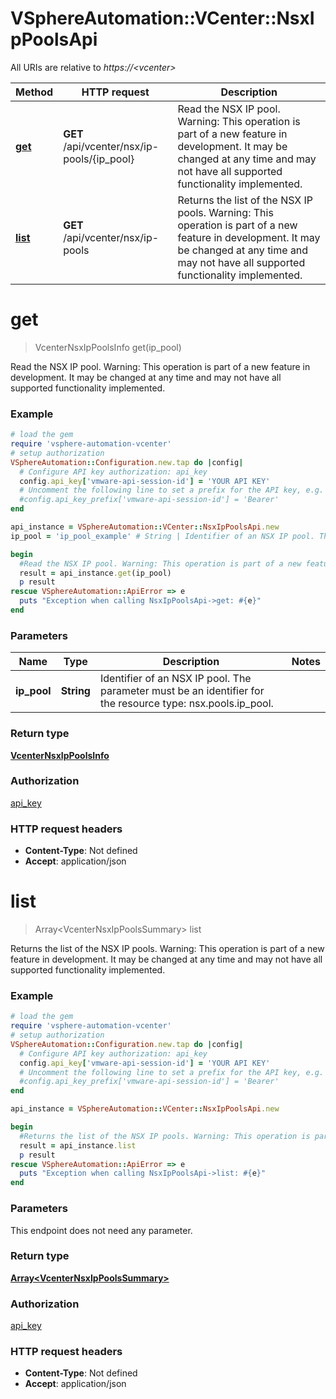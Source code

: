 # VSphereAutomation::VCenter::NsxIpPoolsApi

All URIs are relative to *https://&lt;vcenter&gt;*

Method | HTTP request | Description
------------- | ------------- | -------------
[**get**](NsxIpPoolsApi.md#get) | **GET** /api/vcenter/nsx/ip-pools/{ip_pool} | Read the NSX IP pool. Warning: This operation is part of a new feature in development. It may be changed at any time and may not have all supported functionality implemented.
[**list**](NsxIpPoolsApi.md#list) | **GET** /api/vcenter/nsx/ip-pools | Returns the list of the NSX IP pools. Warning: This operation is part of a new feature in development. It may be changed at any time and may not have all supported functionality implemented.


# **get**
> VcenterNsxIpPoolsInfo get(ip_pool)

Read the NSX IP pool. Warning: This operation is part of a new feature in development. It may be changed at any time and may not have all supported functionality implemented.

### Example
```ruby
# load the gem
require 'vsphere-automation-vcenter'
# setup authorization
VSphereAutomation::Configuration.new.tap do |config|
  # Configure API key authorization: api_key
  config.api_key['vmware-api-session-id'] = 'YOUR API KEY'
  # Uncomment the following line to set a prefix for the API key, e.g. 'Bearer' (defaults to nil)
  #config.api_key_prefix['vmware-api-session-id'] = 'Bearer'
end

api_instance = VSphereAutomation::VCenter::NsxIpPoolsApi.new
ip_pool = 'ip_pool_example' # String | Identifier of an NSX IP pool. The parameter must be an identifier for the resource type: nsx.pools.ip_pool.

begin
  #Read the NSX IP pool. Warning: This operation is part of a new feature in development. It may be changed at any time and may not have all supported functionality implemented.
  result = api_instance.get(ip_pool)
  p result
rescue VSphereAutomation::ApiError => e
  puts "Exception when calling NsxIpPoolsApi->get: #{e}"
end
```

### Parameters

Name | Type | Description  | Notes
------------- | ------------- | ------------- | -------------
 **ip_pool** | **String**| Identifier of an NSX IP pool. The parameter must be an identifier for the resource type: nsx.pools.ip_pool. | 

### Return type

[**VcenterNsxIpPoolsInfo**](VcenterNsxIpPoolsInfo.md)

### Authorization

[api_key](../README.md#api_key)

### HTTP request headers

 - **Content-Type**: Not defined
 - **Accept**: application/json



# **list**
> Array&lt;VcenterNsxIpPoolsSummary&gt; list

Returns the list of the NSX IP pools. Warning: This operation is part of a new feature in development. It may be changed at any time and may not have all supported functionality implemented.

### Example
```ruby
# load the gem
require 'vsphere-automation-vcenter'
# setup authorization
VSphereAutomation::Configuration.new.tap do |config|
  # Configure API key authorization: api_key
  config.api_key['vmware-api-session-id'] = 'YOUR API KEY'
  # Uncomment the following line to set a prefix for the API key, e.g. 'Bearer' (defaults to nil)
  #config.api_key_prefix['vmware-api-session-id'] = 'Bearer'
end

api_instance = VSphereAutomation::VCenter::NsxIpPoolsApi.new

begin
  #Returns the list of the NSX IP pools. Warning: This operation is part of a new feature in development. It may be changed at any time and may not have all supported functionality implemented.
  result = api_instance.list
  p result
rescue VSphereAutomation::ApiError => e
  puts "Exception when calling NsxIpPoolsApi->list: #{e}"
end
```

### Parameters
This endpoint does not need any parameter.

### Return type

[**Array&lt;VcenterNsxIpPoolsSummary&gt;**](VcenterNsxIpPoolsSummary.md)

### Authorization

[api_key](../README.md#api_key)

### HTTP request headers

 - **Content-Type**: Not defined
 - **Accept**: application/json



